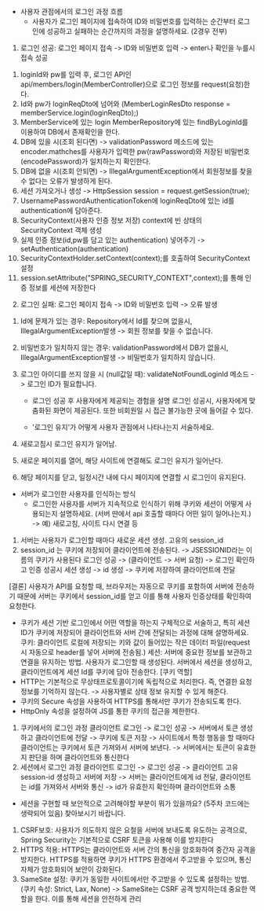 - 사용자 관점에서의 로그인 과정 흐름
    - 사용자가 로그인 페이지에 접속하여 ID와 비밀번호를 입력하는 순간부터 로그인에 성공하고 실패하는 순간까지의 과정을 설명하세요. (2경우 전부)
1) 로그인 성공: 로그인 페이지 접속 -> ID와 비밀번호 입력 -> enter나 확인을 누를시 접속 성공

1. loginId와 pw를 입력 후, 로그인 API인 api/members/login(MemberController)으로 로그인 정보를 request(요청)한다.
2. Id와 pw가 loginReqDto에 넘어와 (MemberLoginResDto response = memberService.login(loginReqDto);)
3. MemberService에 있는 login MemberRepository에 있는 findByLoginId를 이용하여 DB에서 존재확인을 한다.
4. DB에 있을 시(조회 된다면) -> validationPassword 메소드에 있는 encoder.mathches를 사용자가 입력한 pw(rawPassword)와 저장된 비밀번호(encodePassword)가 일치하는지 확인한다.
5. DB에 없을 시(조회 안되면) -> IllegalArgumentException에서 회원정보를 찾을 수 없다는 오류가 발생하게 된다.
6. 세션 가져오거나 생성 -> HttpSession session = request.getSession(true);
7. UsernamePasswordAuthenticationToken에 loginReqDto에 있는 id를 authentication에 담아준다.
8. SecurityContext(사용자 인증 정보 저장) context에 빈 상태의 SecurityContext 객체 생성
9. 실제 인증 정보(id,pw를 담고 있는 authentication) 넣어주기 -> setAuthentication(authentication)
10. SecurityContextHolder.setContext(context);를 호출하여 SecurityContext 설정
11. session.setAttribute("SPRING_SECURITY_CONTEXT",context);를 통해 인증 정보를 세션에 저장한다

2) 로그인 실패: 로그인 페이지 접속 -> ID와 비밀번호 입력 -> 오류 발생
1. Id에 문제가 있는 경우: Repository에서 Id를 찾으며 없을시, IllegalArgumentException발생 -> 회원 정보를 찾을 수 없습니다.
2. 비밀번호가 일치하지 않는 경우: validationPassword에서 DB가 없을시, IllegalArgumentException발생 -> 비밀번호가 일치하지 않습니다.
3. 로그인 아이디를 쓰지 않을 시 (null값일 때): validateNotFoundLoginId 메소드 -> 로그인 ID가 필요합니다.

    - 로그인 성공 후 사용자에게 제공되는 경험을 설명
로그인 성공시, 사용자에게 맞춤화된 화면이 제공된다. 또한 비회원일 시 접근 불가능한 곳에 들어갈 수 있다.

    - '로그인 유지'가 어떻게 사용자 관점에서 나타나는지 서술하세요.
1. 새로고침시 로그인 유지가 일어남.
2. 새로운 페이지를 열어, 해당 사이트에 연결해도 로그인 유지가 일어난다.
3. 해당 페이지를 닫고, 일정시간 내에 다시 페이지에 연결할 시 로그인이 유지된다.


- 서버가 로그인한 사용자를 인식하는 방식
    - 로그인한 사용자를 서버가 지속적으로 인식하기 위해 쿠키와 세션이 어떻게 사용되는지 설명하세요. (서버 딴에서 api 호출할 때마다 어떤 일이 일어나는지.)
  -> 예) 새로고침, 사이트 다시 연결 등
1. 서버는 사용자가 로그인할 때마다 새로운 세션 생성. 고유의 session_id
2. session_id 는 쿠키에 저장되어 클라이언트에 전송된다. -> JSESSIONID라는 이름의 쿠키가 사용된다
   로그인 성공 -> (클라이언트 -> 서버 요청) -> 로그인 확인하고 인증 성공시 세션 생성 -> id 생성 -> 쿠키에 저장하여 클라이언트에 전달

[결론]
사용자가 API를 요청할 때, 브라우저는 자동으로 쿠키를 포함하여 서버에 전송하기 때문에 서버는 쿠키에서 session_id를 얻고 이를 통해 사용자 인증상태를 확인하여 요청한다.

  - 쿠키가 세션 기반 로그인에서 어떤 역할을 하는지 구체적으로 서술하고, 특히 세션 ID가 쿠키에 저장되어 클라이언트와 서버 간에 전달되는 과정에 대해 설명하세요.
    쿠키: 클라이언트 로컬에 저장되는 키와 값이 들어있는 작은 데이터 파일(request시 자동으로 header를 넣어 서버에 전송됨.)
    세션: 서버에 중요한 정보를 보관하고 연결을 유지하는 방법. 사용자가 로그인할 때 생성된다.
    서버에서 세션을 생성하고, 클라이언트에게 세션 Id를 쿠키에 담아 전송한다.
[쿠키 역할]
  - HTTP는 기본적으로 무상태프로토콜이기에 독립적으로 처리한다. 즉, 연결한 요청 정보를 기억하지 않는다. -> 사용자별로 상태 정보 유지할 수 있게 해준다.
  - 쿠키의 Secure 속성을 사용하여 HTTPS를 통해서만 쿠키가 전송되도록 한다.
  - HttpOnly 속성을 설정하여 JS를 통한 쿠키의 접근을 제한한다.
1. 쿠키에서의 로그인 과정
   클라이언트 로그인 -> 로그인 성공 -> 서버에서 토큰 생성하고 클라이언트에 전달 -> 쿠키에 토큰 저장 -> 사이트에서 특정 행동을 할 때마다 클라이언트는 쿠키에서 토큰 가져와서 서버에 보낸다. -> 서버에서는 토큰이 유효한지 판단을 하며 클라이언트와 통신한다
2. 세션에서 로그인 과정
   클라이언트 로그인 -> 로그인 성공 -> 클라이언트 고유 session-id 생성하고 서버에 저장 -> 서버는 클라이언트에게 id 전달, 클라이언트는 id를 가져와서 서버와 통신 -> id가 유효한지 확인하며 클라이언트와 소통

+ 세션을 구현할 때 보안적으로 고려해야할 부분이 뭐가 있을까요? (5주차 코드에는 생략되어 있음) 찾아보시기 바랍니다.
1. CSRF보호: 사용자가 의도하지 않은 요철을 서버에 보내도록 유도하는 공격으로, Spring Security는 기본적으로 CSRF 토큰을 사용해 이를 방지한다
2. HTTPS 적용: HTTPS는 클라이언트와 서버 간의 통신을 암호화하여 중간자 공격을 방지한다. HTTPS를 적용하면 쿠키가 HTTPS 환경에서 주고받을 수 있으며, 통신 자체가 암호화되어 보안이 강화된다.
3. SameSite 설정: 쿠키가 동일한 사이트에서만 주고받을 수 있도록 설정하는 방법. (쿠키 속성: Strict, Lax, None) -> SameSite는 CSRF 공격 방지하는데 중요한 역할을 한다. 이를 통해 세션을 안전하게 관리